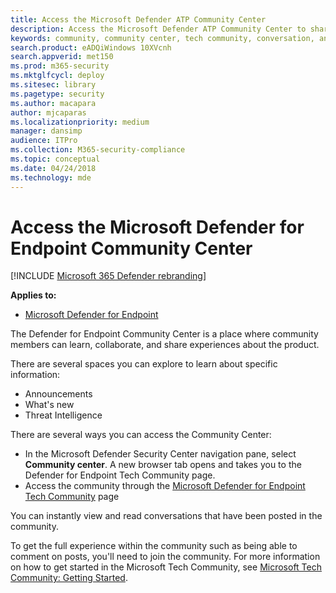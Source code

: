 ```yaml
---
title: Access the Microsoft Defender ATP Community Center
description: Access the Microsoft Defender ATP Community Center to share experiences, engange, and learn about the product.
keywords: community, community center, tech community, conversation, announcements
search.product: eADQiWindows 10XVcnh
search.appverid: met150
ms.prod: m365-security
ms.mktglfcycl: deploy
ms.sitesec: library
ms.pagetype: security
ms.author: macapara
author: mjcaparas
ms.localizationpriority: medium
manager: dansimp
audience: ITPro
ms.collection: M365-security-compliance
ms.topic: conceptual
ms.date: 04/24/2018
ms.technology: mde
---
```



# Access the Microsoft Defender for Endpoint Community Center

[!INCLUDE [Microsoft 365 Defender rebranding](../../includes/microsoft-defender.md)]


**Applies to:**
- [Microsoft Defender for Endpoint](https://go.microsoft.com/fwlink/p/?linkid=2146631)



The Defender for Endpoint Community Center is a place where community members can learn, collaborate, and share experiences about the product. 

There are several spaces you can explore to learn about specific information:
- Announcements 
- What's new
- Threat Intelligence


There are several ways you can access the Community Center:
- In the Microsoft Defender Security Center navigation pane, select **Community center**.  A new browser tab opens and takes you to the Defender for Endpoint Tech Community page. 
- Access the community through the [Microsoft Defender for Endpoint Tech Community](https://techcommunity.microsoft.com/t5/Windows-Defender-Advanced-Threat/ct-p/WindowsDefenderAdvanced) page


You can instantly view and read conversations that have been posted in the community. 

To get the full experience within the community such as being able to comment on posts, you'll need to join the community. For more information on how to get started in the Microsoft Tech Community, see [Microsoft Tech Community: Getting Started](https://techcommunity.microsoft.com/t5/Getting-Started/Microsoft-Tech-Community-Getting-Started-Guide/m-p/77888#M15).
